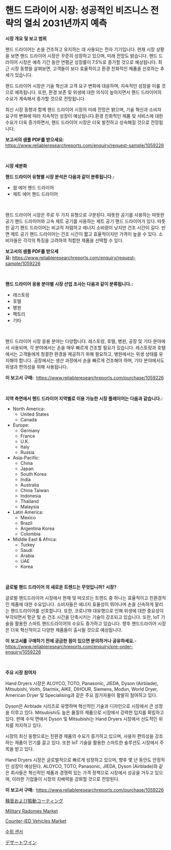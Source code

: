 <p><h1>핸드 드라이어 시장: 성공적인 비즈니스 전략의 열쇠 2031년까지 예측</h1></p><p><strong>시장 개요 및 보고 범위</strong></p>
<p><p>핸드 드라이어는 손을 건조하고 유지하는 데 사용되는 전자 기기입니다. 현재 시장 상황을 보면 핸드 드라이어 시장은 꾸준히 성장하고 있으며, 미래 전망도 밝습니다. 핸드 드라이어 시장은 예측 기간 동안 연평균 성장률이 7.5%로 증가할 것으로 예상됩니다. 최근 시장 동향을 살펴보면, 고객들이 보다 효율적이고 환경 친화적인 제품을 선호하는 추세가 있습니다.</p><p>핸드 드라이어 시장은 기술 혁신과 고객 요구 변화에 대응하며, 지속적인 성장을 이룰 것으로 예측됩니다. 또한, 환경 보존 및 위생에 대한 의식이 높아지면서 핸드 드라이어의 수요가 계속해서 증가할 것으로 전망됩니다.</p><p>최신 시장 동향과 함께 핸드 드라이어 시장의 미래 전망은 밝으며, 기술 혁신과 소비자 요구의 변화에 따라 지속적인 성장이 예상됩니다.환경 친화적인 제품 및 서비스에 대한 수요가 더욱 증가하면서, 핸드 드라이어 시장은 더욱 발전하고 성숙해질 것으로 전망됩니다.</p></p>
<p><strong>보고서의 샘플 PDF를 받으세요:</strong> <a href="https://www.reliableresearchreports.com/enquiry/request-sample/1059226">https://www.reliableresearchreports.com/enquiry/request-sample/1059226</a></p>
<p>&nbsp;</p>
<p><strong>시장 세분화</strong></p>
<p><strong>핸드 드라이어 유형별 시장 분석은 다음과 같이 분류됩니다.:</strong></p>
<p><ul><li>웜 에어 핸드 드라이어</li><li>제트 에어 핸드 드라이어</li></ul></p>
<p>&nbsp;</p>
<p><p>핸드 드라이어 시장은 주로 두 가지 유형으로 구분된다. 따뜻한 공기를 사용하는 따뜻한 공기 핸드 드라이어와 고속 제트 공기를 사용하는 제트 공기 핸드 드라이어가 있다. 따뜻한 공기 핸드 드라이어는 비교적 저렴하고 에너지 소비량이 낮지만 건조 시간이 길다. 반면 제트 공기 핸드 드라이어는 건조 시간이 짧고 효율적이지만 가격이 높을 수 있다. 소비자들은 각각의 특징을 고려하여 적합한 제품을 선택할 수 있다.</p></p>
<p><strong>보고서의 샘플 PDF를 받으세요:</strong>&nbsp;<a href="https://www.reliableresearchreports.com/enquiry/request-sample/1059226">https://www.reliableresearchreports.com/enquiry/request-sample/1059226</a></p>
<p>&nbsp;</p>
<p><strong> 핸드 드라이어 응용 분야별 시장 산업 조사는 다음과 같이 분류됩니다.:</strong></p>
<p><ul><li>레스토랑</li><li>호텔</li><li>병원</li><li>팩토리</li><li>기타</li></ul></p>
<p>&nbsp;</p>
<p><p>핸드 드라이어 시장 응용 분야는 다양합니다. 레스토랑, 호텔, 병원, 공장 및 기타 분야에서 사용되며, 각 분야에서는 손을 매우 빠르게 건조할 필요가 있습니다. 레스토랑과 호텔에서는 고객들에게 청결한 환경을 제공하기 위해 필요하고, 병원에서는 위생 상태를 유지해야 합니다. 공장에서는 생산 과정에서 손을 빠르게 건조해야 하며, 기타 분야에서도 위생과 편의성을 위해 사용됩니다.</p></p>
<p><strong>이 보고서 구매:</strong>&nbsp; <a href="https://www.reliableresearchreports.com/purchase/1059226">https://www.reliableresearchreports.com/purchase/1059226</a></p>
<p>&nbsp;</p>
<p><strong>지역 측면에서 핸드 드라이어 지역별로 이용 가능한 시장 플레이어는 다음과 같습니다.:</strong></p>
<p><ul>
    <li>
        North America:
        <ul>
            <li>United States</li>
            <li>Canada</li>
        </ul>
    </li>
    <li>
        Europe:
        <ul>
            <li>Germany</li>
            <li>France</li>
            <li>U.K.</li>
            <li>Italy</li>
            <li>Russia</li>
        </ul>
    </li>
    <li>
        Asia-Pacific:
        <ul>
            <li>China</li>
            <li>Japan</li>
            <li>South Korea</li>
            <li>India</li>
            <li>Australia</li>
            <li>China Taiwan</li>
            <li>Indonesia</li>
            <li>Thailand</li>
            <li>Malaysia</li>
        </ul>
    </li>
    <li>
        Latin America:
        <ul>
            <li>Mexico</li>
            <li>Brazil</li>
            <li>Argentina Korea</li>
            <li>Colombia</li>
        </ul>
    </li>
    <li>
        Middle East & Africa:
        <ul>
            <li>Turkey</li>
            <li>Saudi</li>
            <li>Arabia</li>
            <li>UAE</li>
            <li>Korea</li>
        </ul>
    </li>
    </ul></p>
<p>&nbsp;</p>
<p><strong>글로벌 핸드 드라이어 의 새로운 트렌드는 무엇입니까? 시장?</strong></p>
<p><p>글로벌 핸드드라이어 시장에서 현재 및 떠오르는 트렌드 중 하나는 효율적이고 친환경적인 제품에 대한 수요입니다. 소비자들은 에너지 효율성이 뛰어나며 손을 신속하게 말리는 핸드드라이어를 선호합니다. 또한, 코로나19 대유행으로 인해 위생에 대한 중요성이 부각되면서 항균 및 손 건조 시간을 단축시키는 기술이 강조되고 있습니다. 또한, IoT 기술을 활용한 스마트 핸드드라이어의 수요도 증가하고 있습니다. 향후 핸드드라이어 시장은 더욱 혁신적이고 다양한 제품들이 출시될 것으로 예상됩니다.</p></p>
<p><strong>이 보고서를 구매하기 전에 궁금한 점이 있으면 문의하거나 공유하세요.</strong>- <a href="https://www.reliableresearchreports.com/enquiry/pre-order-enquiry/1059226">https://www.reliableresearchreports.com/enquiry/pre-order-enquiry/1059226</a></p>
<p>&nbsp;</p>
<p><strong>주요 시장 참여자</strong></p>
<p><p>Hand Dryers 시장은 ALOYCO, TOTO, Panasonic, JIEDA, Dyson (Airblade), Mitsubishi, Voith, Starmix, AIKE, DIHOUR, Siemens, Modun, World Dryer, American Dryer 및 Specialising과 같은 주요 참가자들이 활발히 참여하고 있다.</p><p>Dyson은 Airblade 시리즈로 유명하며 혁신적인 기술과 디자인으로 시장에서 큰 성장을 이루고 있다. Mitsubishi도 높은 품질의 제품으로 시장에서 강력한 입지를 확립하고 있다. 판매 수익 면에서 Dyson 및 Mitsubishi는 Hand Dryers 시장에서 선도적인 위치를 차지하고 있다.</p><p>시장의 최신 동향으로는 친환경 제품의 수요가 증가하고 있으며, 사용자 편의성을 강조하는 제품이 인기를 끌고 있다. 또한 IoT 기술을 활용한 스마트한 솔루션도 시장에서 주목을 받고 있다.</p><p>Hand Dryers 시장은 글로벌적으로 빠르게 성장하고 있으며, 향후 몇 년 동안도 안정적인 성장이 예상된다. ALOYCO, TOTO, Panasonic, JIEDA, Dyson (Airblade)와 같은 회사들은 혁신적인 제품과 경쟁력 있는 가격 정책으로 시장에서 성공을 거두고 있으며, 이러한 기업들이 시장의 지배력을 강화할 것으로 전망된다.</p></p>
<p><strong>이 보고서 구매:</strong>&nbsp;&nbsp;<a href="https://www.reliableresearchreports.com/purchase/1059226">https://www.reliableresearchreports.com/purchase/1059226</a></p>
<p><p><a href="https://medium.com/@deontestanton2023/%E9%A8%92%E9%9F%B3%E3%81%A8%E6%8C%AF%E5%8B%95%E3%82%B3%E3%83%BC%E3%83%86%E3%82%A3%E3%83%B3%E3%82%B0%E5%B8%82%E5%A0%B4%E3%81%AE%E6%B4%9E%E5%AF%9F-%E5%B8%82%E5%A0%B4%E5%8B%95%E5%90%91-%E6%88%90%E9%95%B7-%E4%BA%88%E6%B8%AC-2024%E5%B9%B4%E3%81%8B%E3%82%892031%E5%B9%B4%E3%81%BE%E3%81%A7-5fbaa465a2c9">騒音および振動コーティング</a></p><p><a href="https://issuu.com/reportprime-2/docs/military-radomes-market-size-2030.pptx">Military Radomes Market</a></p><p><a href="https://issuu.com/reportprime-2/docs/counter-ied-vehicles-market-size-2030.pptx">Counter-IED Vehicles Market</a></p><p><a href="https://github.com/bunxhcci35271755/Market-Research-Report-List-1/blob/main/9120937754.md">수위 센서</a></p><p><a href="https://github.com/efcvopdgkdx128/Market-Research-Report-List-1/blob/main/95162221062.md">デザートワイン</a></p></p>
